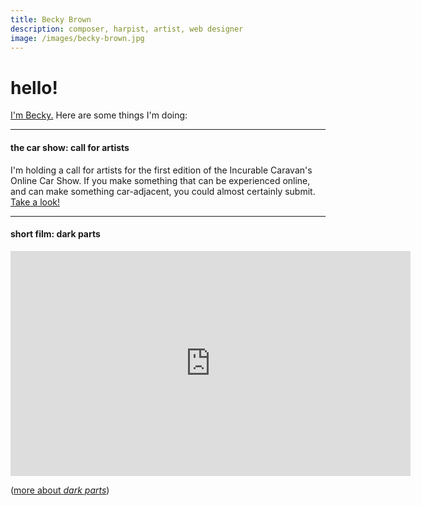 ```yaml
---
title: Becky Brown
description: composer, harpist, artist, web designer
image: /images/becky-brown.jpg
---
```


# hello!

[I'm Becky.](/about) Here are some things I'm doing:

---

#### the car show: call for artists

I'm holding a call for artists for the first edition of the Incurable Caravan's Online Car Show. If you make something that can be experienced online, and can make something car-adjacent, you could almost certainly submit. [Take a look!](/work/online-car-show)

---

#### short film: dark parts

<iframe src="https://player.vimeo.com/video/393748874?title=0&byline=0&portrait=0" width="640" height="360" frameborder="0" allow="autoplay; fullscreen" allowfullscreen></iframe>

([more about *dark parts*](/work/dark-parts))